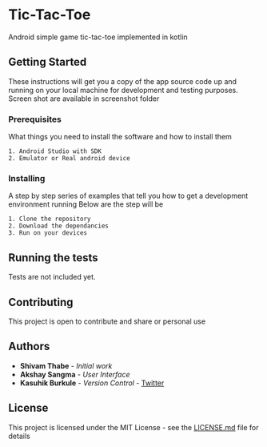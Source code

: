 # Tic-Tac-Toe

Android simple game tic-tac-toe implemented in kotlin

## Getting Started

These instructions will get you a copy of the app source code up and running on your local machine for development and testing purposes.
Screen shot are available in screenshot folder

### Prerequisites

What things you need to install the software and how to install them

```
1. Android Studio with SDK
2. Emulator or Real android device
```

### Installing

A step by step series of examples that tell you how to get a development environment running
Below are the step will be

```
1. Clone the repository
2. Download the dependancies
3. Run on your devices
```

## Running the tests

Tests are not included yet.

## Contributing

This project is open to contribute and share or personal use

## Authors

* **Shivam Thabe** - *Initial work*
* **Akshay Sangma** - *User Interface*
* **Kasuhik Burkule** - *Version Control* - [Twitter](https://twitter.com/KaushikBurkule)

## License

This project is licensed under the MIT License - see the [LICENSE.md](https://github.com/kaushikburkule/messenger/blob/master/LICENSE) file for details
